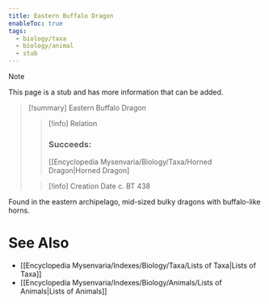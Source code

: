 ```yaml
---
title: Eastern Buffalo Dragon
enableToc: true
tags:
  - biology/taxa
  - biology/animal
  - stub
---
```


> [!note]
> This page is a stub and has more information that can be added.

> [!summary] Eastern Buffalo Dragon
> > [!info] Relation
> > ### Succeeds:
> > [[Encyclopedia Mysenvaria/Biology/Taxa/Horned Dragon|Horned Dragon]
>
> > [!info] Creation Date
> > c. BT 438

Found in the eastern archipelago, mid-sized bulky dragons with buffalo-like horns.

# See Also
- [[Encyclopedia Mysenvaria/Indexes/Biology/Taxa/Lists of Taxa|Lists of Taxa]]
- [[Encyclopedia Mysenvaria/Indexes/Biology/Animals/Lists of Animals|Lists of Animals]]

